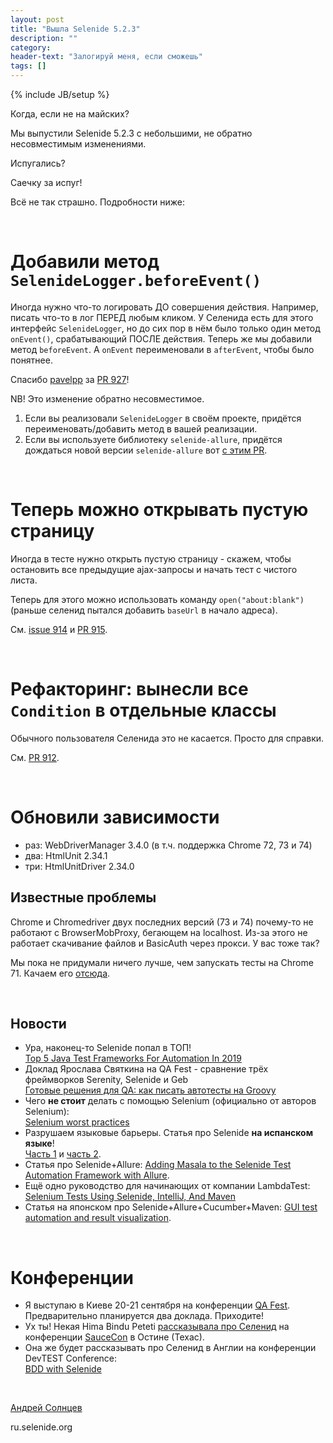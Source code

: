 ```yaml
---
layout: post
title: "Вышла Selenide 5.2.3"
description: ""
category:
header-text: "Залогируй меня, если сможешь"
tags: []
---
```

{% include JB/setup %}

Когда, если не на майских?

Мы выпустили Selenide 5.2.3 с небольшими, не обратно несовместимым изменениями. 

Испугались?

Саечку за испуг!

Всё не так страшно. Подробности ниже:

<br/>

# Добавили метод `SelenideLogger.beforeEvent()`

Иногда нужно что-то логировать ДО совершения действия. Например, писать что-то в лог ПЕРЕД любым кликом.
У Селенида есть для этого интерфейс `SelenideLogger`, но до сих пор в нём было только один метод `onEvent()`, срабатывающий ПОСЛЕ действия.
Теперь же мы добавили метод `beforeEvent`. А `onEvent` переименовали в `afterEvent`, чтобы было понятнее.

Спасибо [pavelpp](https://github.com/pavelpp) за [PR 927](https://github.com/selenide/selenide/pull/927)!

NB! Это изменение обратно несовместимое. 
1. Если вы реализовали `SelenideLogger` в своём проекте, придётся переименовать/добавить метод в вашей реализации.
2. Если вы используете библиотеку `selenide-allure`, придётся дождаться новой версии `selenide-allure` вот [с этим PR](https://github.com/allure-framework/allure-java/pull/351). 

<br/>

# Теперь можно открывать пустую страницу

Иногда в тесте нужно открыть пустую страницу - скажем, чтобы остановить все предыдущие ajax-запросы и начать тест с чистого листа.

Теперь для этого можно использовать команду `open("about:blank")` (раньше селенид пытался добавить `baseUrl` в начало адреса). 

См. [issue 914](https://github.com/selenide/selenide/issues/914) и [PR 915](https://github.com/selenide/selenide/pull/915).

<br/>

# Рефакторинг: вынесли все `Condition` в отдельные классы

Обычного пользователя Селенида это не касается. Просто для справки. 

См. [PR 912](https://github.com/selenide/selenide/pull/912).

<br/>


# Обновили зависимости
* раз: WebDriverManager 3.4.0 (в т.ч. поддержка Chrome 72, 73 и 74)
* два: HtmlUnit 2.34.1
* три: HtmlUnitDriver 2.34.0

## Известные проблемы

Chrome и Chromedriver двух последних версий (73 и 74) почему-то не работают с BrowserMobProxy, бегающем на localhost.
Из-за этого не работает скачивание файлов и BasicAuth через прокси. У вас тоже так?

Мы пока не придумали ничего лучше, чем запускать тесты на Chrome 71.
Качаем его [отсюда](https://www.slimjet.com/chrome/download-chrome.php?file=files%2F71.0.3578.80%2Fgoogle-chrome-stable_current_amd64.deb).  

<br/>

## Новости

* Ура, наконец-то Selenide попал в ТОП! 
  <br/>[Top 5 Java Test Frameworks For Automation In 2019](https://dev.to/arnabroychowdhury/top-5-java-test-frameworks-for-automation-in-2019-1528)
* Доклад Ярослава Святкина на QA Fest  - сравнение трёх фреймворков Serenity, Selenide и Geb
  <br/>[Готовые решения для QA: как писать автотесты на Groovy](https://dou.ua/lenta/articles/autotest-groovy/)
* Чего **не стоит** делать с помощью Selenium (официально от авторов Selenium):<br/>
  [Selenium worst practices](https://seleniumhq.github.io/docs/worst.html)
* Разрушаем языковые барьеры. Статья про Selenide **на испанском языке**! <br/>
  [Часть 1](https://folderit.net/itech/selenide-framework-for-testing-automation/) и 
  [часть 2](https://folderit.net/itech/selenide-framework-for-testing-automation-segunda-parte/).
* Статья про Selenide+Allure: [Adding Masala to the Selenide Test Automation Framework with Allure](https://www.linkedin.com/pulse/adding-masala-selenide-test-automation-framework-amarasiri-/).
* Ещё одно руководство для начинающих от компании LambdaTest: <br/>
  [Selenium Tests Using Selenide, IntelliJ, And Maven](https://www.lambdatest.com/blog/selenium-testing-with-selenide-using-intellij-maven/)
* Статья на японском про Selenide+Allure+Cucumber+Maven: [GUI test automation and result visualization](https://qiita.com/rolengrays/items/02030397fd2542021dd3).

<br/>

# Конференции
* Я выступаю в Киеве 20-21 сентября на конференции [QA Fest](http://qafest.com/en/). Предварительно планируется два доклада. Приходите!
* Ух ты! Некая Hima Bindu Peteti [рассказывала про Селенид](https://www.youtube.com/watch?v=xpP_XYWqmQ0&list=PL67l1VPxOnT5PZQ1r60wQoT2UPDk1of4z) 
  на конференции [SauceCon](https://pbs.twimg.com/media/D480l1rUcAA63-Q.jpg:large) в Остине (Техас).
* Она же будет рассказывать про Селенид в Англии на конференции DevTEST Conference: <br/>
  [BDD with Selenide](https://www.softwaretestingnews.co.uk/products/devtest-conference-north/speakers/hima-bindu-peteti/)

<br>

[Андрей Солнцев](http://asolntsev.github.io/)

ru.selenide.org
